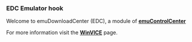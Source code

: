 ### EDC Emulator hook

Welcome to emuDownloadCenter (EDC), a module of [**emuControlCenter**](https://github.com/PhoenixInteractiveNL/emuControlCenter/wiki/)

For more information visit the [**WinVICE**](https://github.com/PhoenixInteractiveNL/emuDownloadCenter/wiki/Emulator-winvice#menu) page.

